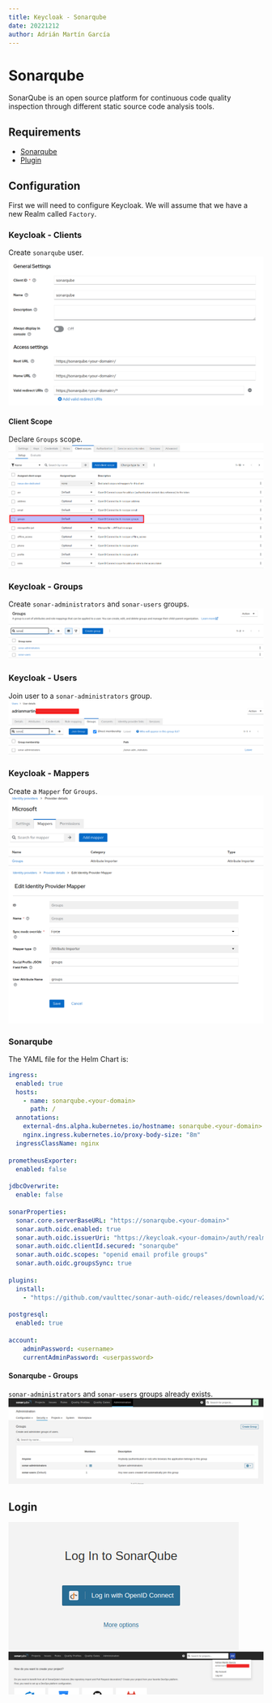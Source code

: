 ```yaml
---
title: Keycloak - Sonarqube
date: 20221212
author: Adrián Martín García
---
```


# Sonarqube
SonarQube is an open source platform for continuous code quality inspection through different static source code analysis tools.

## Requirements
* [Sonarqube](https://github.com/SonarSource/helm-chart-sonarqube/tree/master/charts/sonarqube)
* [Plugin](https://github.com/vaulttec/sonar-auth-oidc)

## Configuration
First we will need to configure Keycloak. We will assume that we have a new Realm called `Factory`.

### Keycloak - Clients
Create `sonarqube` user.
![notes](../images/security_keycloak_sonarqube_clients.png)

#### Client Scope
Declare `Groups` scope.
![notes](../images/security_keycloak_sonarqube_client_scope.png)

### Keycloak - Groups
Create `sonar-administrators` and `sonar-users` groups.
![notes](../images/security_keycloak_sonarqube_groups.png)

### Keycloak - Users
Join user to a `sonar-administrators` group.
![notes](../images/security_keycloak_sonarqube_users.png)

### Keycloak - Mappers
Create a `Mapper` for `Groups`.
![notes](../images/security_keycloak_sonarqube_mappers_01.png)
![notes](../images/security_keycloak_sonarqube_mappers_02.png)

### Sonarqube
The YAML file for the Helm Chart is:
```yaml
ingress:
  enabled: true
  hosts:
    - name: sonarqube.<your-domain>
      path: /
  annotations:
    external-dns.alpha.kubernetes.io/hostname: sonarqube.<your-domain>
    nginx.ingress.kubernetes.io/proxy-body-size: "8m"
  ingressClassName: nginx

prometheusExporter:
  enabled: false

jdbcOverwrite:  
  enable: false

sonarProperties:
  sonar.core.serverBaseURL: "https://sonarqube.<your-domain>"
  sonar.auth.oidc.enabled: true
  sonar.auth.oidc.issuerUri: "https://keycloak.<your-domain>/auth/realms/factory"
  sonar.auth.oidc.clientId.secured: "sonarqube"
  sonar.auth.oidc.scopes: "openid email profile groups"
  sonar.auth.oidc.groupsSync: true

plugins:
  install:
    - "https://github.com/vaulttec/sonar-auth-oidc/releases/download/v2.1.1/sonar-auth-oidc-plugin-2.1.1.jar"

postgresql:
  enabled: true

account:
    adminPassword: <username>
    currentAdminPassword: <userpassword>
```

#### Sonarqube - Groups
`sonar-administrators` and `sonar-users` groups already exists.
![notes](../images/security_keycloak_sonarqube_role_groups.png)

## Login
![notes](../images/security_keycloak_sonarqube_login_01.png)
![notes](../images/security_keycloak_sonarqube_login_02.png)
